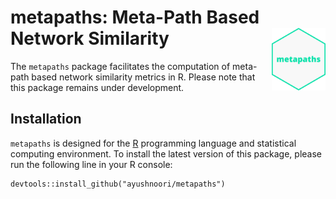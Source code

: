 # metapaths: Meta-Path Based Network Similarity <img src='man/figures/logo.png' align="right" height="100" />

The `metapaths` package facilitates the computation of meta-path based network similarity metrics in R. Please note that this package remains under development.

## Installation

`metapaths` is designed for the [R](https://www.r-project.org/) programming language and statistical computing environment. To install the latest version of this package, please run the following line in your R console:

```{r}
devtools::install_github("ayushnoori/metapaths")
```

<!-- ## Build Documentation

The documentation for `metapaths` is built using the `roxygen2` package. To build the documentation, run:

```{r}
roxygen2::roxygenise()
```

## Build Website

The website for `metapaths` is built using the `pkgdown` package. To compile and render the website, run:

```{r}
pkgdown::build_site()
``` -->